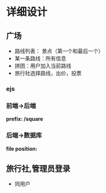 # 详细设计

## 广场
+ 路线列表： 景点（第一个和最后一个）
+ 某一条路线：所有信息
+ 拼团：用户加入当前路线
+ 旅行社选择路线，出价，投票
### ejs

### 前端->后端
**prefix: /square**  


### 后端->数据库
**file position:**  


## 旅行社,管理员登录
+ 同用户
